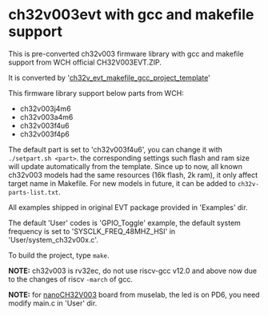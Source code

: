 # ch32v003evt with gcc and makefile support

This is pre-converted ch32v003 firmware library with gcc and makefile support from WCH official CH32V003EVT.ZIP. 

It is converted by '[ch32v_evt_makefile_gcc_project_template](https://github.com/cjacker/ch32v_evt_makefile_gcc_project_template)'

This firmware library support below parts from WCH:

- ch32v003j4m6
- ch32v003a4m6
- ch32v003f4u6
- ch32v003f4p6

The default part is set to 'ch32v003f4u6', you can change it with `./setpart.sh <part>`. the corresponding settings such flash and ram size will update automatically from the template. Since up to now, all known ch32v003 models had the same resources (16k flash, 2k ram), it only affect target name in Makefile. For new models in future, it can be added to `ch32v-parts-list.txt`.

All examples shipped in original EVT package provided in 'Examples' dir.

The default 'User' codes is 'GPIO_Toggle' example, the default system frequency is set to 'SYSCLK_FREQ_48MHZ_HSI' in 'User/system_ch32v00x.c'. 

To build the project, type `make`.

**NOTE:** ch32v003 is rv32ec, do not use riscv-gcc v12.0 and above now due to the changes of riscv `-march` of gcc.

**NOTE:** for [nanoCH32V003](https://github.com/wuxx/nanoCH32V003) board from muselab, the led is on PD6, you need modify  main.c in 'User' dir.

